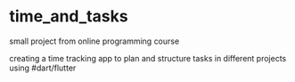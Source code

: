 # time_and_tasks

small project from online programming course

creating a time tracking app to plan and structure tasks in different projects using #dart/flutter
